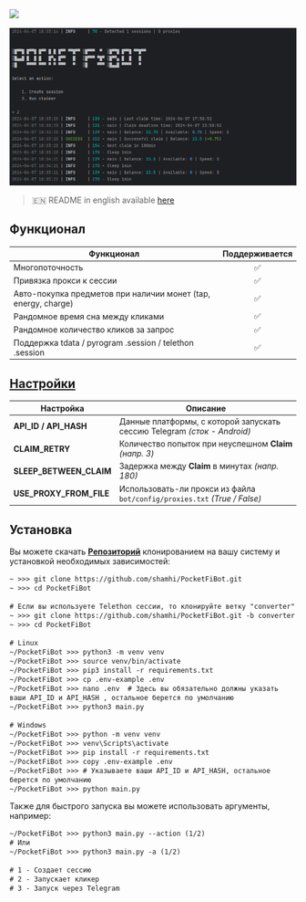 [<img src="https://img.shields.io/badge/Telegram-%40Me-orange">](https://t.me/sho6ot)


![img1](.github/images/demo.png)

> 🇪🇳 README in english available [here](README-EN.md)

## Функционал  
| Функционал                                                     | Поддерживается  |
|----------------------------------------------------------------|:---------------:|
| Многопоточность                                                |        ✅        |
| Привязка прокси к сессии                                       |        ✅        |
| Авто-покупка предметов при наличии монет (tap, energy, charge) |        ✅        |
| Рандомное время сна между кликами                              |        ✅        |
| Рандомное количество кликов за запрос                          |        ✅        |
| Поддержка tdata / pyrogram .session / telethon .session        |        ✅        |


## [Настройки](https://github.com/shamhi/PocketFiBot/blob/main/.env-example)
| Настройка               | Описание                                                                  |
|-------------------------|---------------------------------------------------------------------------|
| **API_ID / API_HASH**   | Данные платформы, с которой запускать сессию Telegram _(сток - Android)_  |
| **CLAIM_RETRY**         | Количество попыток при неуспешном **Claim** _(напр. 3)_                   |
| **SLEEP_BETWEEN_CLAIM** | Задержка между **Claim** в минутах _(напр. 180)_                          |
| **USE_PROXY_FROM_FILE** | Использовать-ли прокси из файла `bot/config/proxies.txt` _(True / False)_ |


## Установка
Вы можете скачать [**Репозиторий**](https://github.com/shamhi/PocketFiBot) клонированием на вашу систему и установкой необходимых зависимостей:
```shell
~ >>> git clone https://github.com/shamhi/PocketFiBot.git 
~ >>> cd PocketFiBot

# Если вы используете Telethon сессии, то клонируйте ветку "converter"
~ >>> git clone https://github.com/shamhi/PocketFiBot.git -b converter
~ >>> cd PocketFiBot

# Linux
~/PocketFiBot >>> python3 -m venv venv
~/PocketFiBot >>> source venv/bin/activate
~/PocketFiBot >>> pip3 install -r requirements.txt
~/PocketFiBot >>> cp .env-example .env
~/PocketFiBot >>> nano .env  # Здесь вы обязательно должны указать ваши API_ID и API_HASH , остальное берется по умолчанию
~/PocketFiBot >>> python3 main.py

# Windows
~/PocketFiBot >>> python -m venv venv
~/PocketFiBot >>> venv\Scripts\activate
~/PocketFiBot >>> pip install -r requirements.txt
~/PocketFiBot >>> copy .env-example .env
~/PocketFiBot >>> # Указываете ваши API_ID и API_HASH, остальное берется по умолчанию
~/PocketFiBot >>> python main.py
```

Также для быстрого запуска вы можете использовать аргументы, например:
```shell
~/PocketFiBot >>> python3 main.py --action (1/2)
# Или
~/PocketFiBot >>> python3 main.py -a (1/2)

# 1 - Создает сессию
# 2 - Запускает кликер
# 3 - Запуск через Telegram
```
